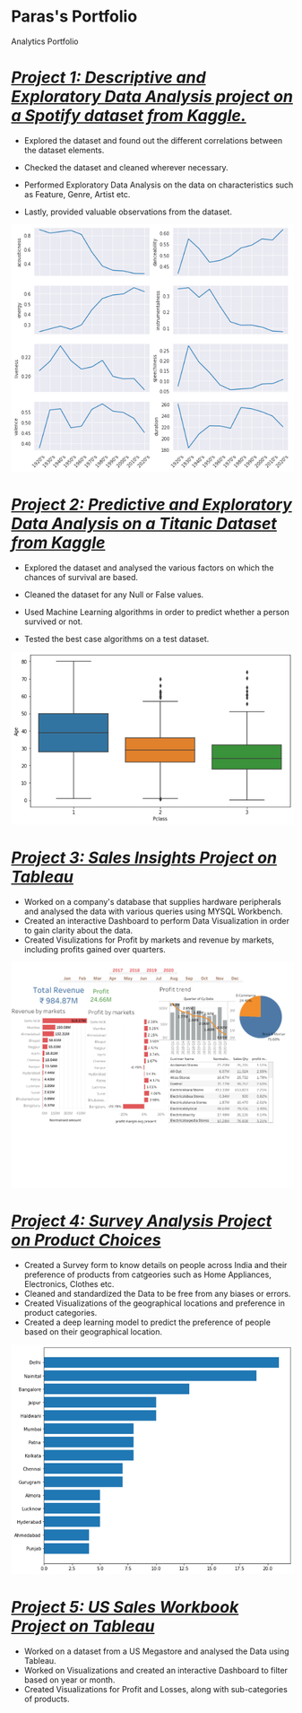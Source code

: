 # Paras's Portfolio
Analytics Portfolio


# ***[Project 1: Descriptive and Exploratory Data Analysis project on a Spotify dataset from Kaggle.](https://jovian.ai/parasbisht126/spotify-data-analysis-kaggle-1)***
*   Explored the dataset and found out the different correlations between the dataset elements.

*   Checked the dataset and cleaned wherever necessary.
*   Performed Exploratory Data Analysis on the data on characteristics such as Feature, Genre, Artist etc.


*   Lastly, provided  valuable observations from the dataset.

![](https://github.com/Paras2608/Portfolio/blob/main/images/Spotify%20Dataset.png)

# ***[Project 2: Predictive and Exploratory Data Analysis on a Titanic Dataset from Kaggle](https://jovian.ai/parasbisht126/titanic-data-analysis)***

*   Explored the dataset and analysed the various factors on which the chances of survival are based.

*   Cleaned the dataset for any Null or False values.

*   Used Machine Learning algorithms in order to predict whether a person survived or not.


*   Tested the best case algorithms on a test dataset.

![](https://github.com/Paras2608/Portfolio/blob/main/images/Titanic%20Dataset.png)
# ***[Project 3: Sales Insights Project on Tableau](https://public.tableau.com/app/profile/paras.bisht1677/viz/Project1_16236920700230/Dashboard12)***
* Worked on a company's database that supplies hardware peripherals and analysed the data with various queries using MYSQL Workbench.
* Created an interactive Dashboard to perform Data Visualization in order to gain clarity about the data.
* Created Visulizations for Profit by markets and revenue by markets, including profits gained over quarters.

![](https://github.com/Paras2608/Portfolio/blob/main/images/Dashboard%201%20(2).png)

# ***[Project 4: Survey Analysis Project on Product Choices](https://colab.research.google.com/drive/1aJQ1IIhjQ2cigaFVSv2TYJoycLilEPsY?usp=sharing)***
* Created a Survey form to know details on people across India and their preference of products from catgeories such as Home Appliances, Electronics, Clothes etc.
* Cleaned and standardized the Data to be free from any biases or errors.
* Created Visualizations of the geographical locations and preference in product categories.
* Created a deep learning model to predict the preference of people based on their geographical location.

![](https://github.com/Paras2608/Portfolio/blob/main/images/Survey%20Analysis.png)

# ***[Project 5: US Sales Workbook Project on Tableau](https://public.tableau.com/app/profile/paras.bisht1677/viz/USSalesWorkbook/Dashboard1)***
* Worked on a dataset from a US Megastore and analysed the Data using Tableau.
* Worked on Visualizations and created an interactive Dashboard to filter based on year or month.
* Created Visualizations for Profit and Losses, along with sub-categories of products.

